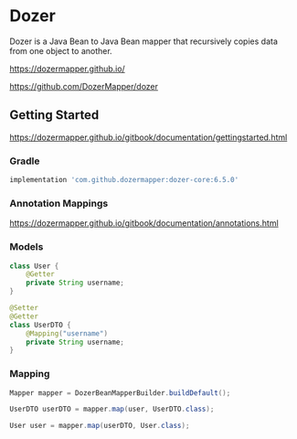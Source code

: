 # Dozer

Dozer is a Java Bean to Java Bean mapper
that recursively copies data from one object to another.

<https://dozermapper.github.io/>

<https://github.com/DozerMapper/dozer>

## Getting Started

<https://dozermapper.github.io/gitbook/documentation/gettingstarted.html>

### Gradle

```gradle
implementation 'com.github.dozermapper:dozer-core:6.5.0'
```

### Annotation Mappings

<https://dozermapper.github.io/gitbook/documentation/annotations.html>

### Models

```java
class User {
    @Getter
    private String username;
}
```

```java
@Setter
@Getter
class UserDTO {
    @Mapping("username")
    private String username;
}
```

### Mapping

```java
Mapper mapper = DozerBeanMapperBuilder.buildDefault();
```

```java
UserDTO userDTO = mapper.map(user, UserDTO.class);
```

```java
User user = mapper.map(userDTO, User.class);
```
